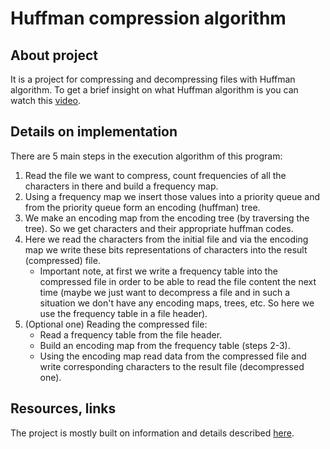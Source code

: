 # Huffman compression algorithm 

## About project

It is a project for compressing and decompressing files with Huffman algorithm. To get a brief insight on what Huffman algorithm is 
you can watch this [video](https://www.youtube.com/watch?v=JsTptu56GM8). 

## Details on implementation

There are 5 main steps in the execution algorithm of this program:
1. Read the file we want to compress, count frequencies of all the characters in there and build a frequency map.
2. Using a frequency map we insert those values into a priority queue and from the priority queue form an encoding (huffman) tree.
3. We make an encoding map from the encoding tree (by traversing the tree). So we get characters and their appropriate huffman codes.
4. Here we read the characters from the initial file and via the encoding map we write these bits representations of characters into 
the result (compressed) file. 	
	- Important note, at first we write a frequency table into the compressed file in order to be able to read
	the file content the next time (maybe we just want to decompress a file and in such a situation we don't have any encoding maps, 
	trees, etc. So here we use the frequency table in a file header).
5. (Optional one) Reading the compressed file: 
	- Read a frequency table from the file header.
	- Build an encoding map from the frequency table (steps 2-3).
	- Using the encoding map read data from the compressed file and write corresponding characters to the result file (decompressed one).

## Resources, links

The project is mostly built on information and details described 
[here](https://web.stanford.edu/class/archive/cs/cs106b/cs106b.1176//assn/huffman.html). 
